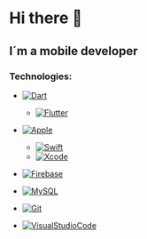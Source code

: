 # Hi there 👋

## I´m a mobile developer


### Technologies:
- [![Dart](https://img.shields.io/badge/Dart-000000?style=for-the-badge&logo=dart&logoColor=00ACF2&labelColor=101010)]()
  - [![Flutter](https://img.shields.io/badge/Flutter-000000?style=for-the-badge&logo=flutter&logoColor=00ACF2&labelColor=101010)]()
- [![Apple](https://img.shields.io/badge/IOS-000000?style=for-the-badge&logo=apple&logoColor=E8E9E9&labelColor=101010)]()
  - [![Swift](https://img.shields.io/badge/Swift-000000?style=for-the-badge&logo=swift&logoColor=FE5C2E&labelColor=101010)]()
  - [![Xcode](https://img.shields.io/badge/Xcode-000000?style=for-the-badge&logo=xcode&logoColor=0082E3&labelColor=101010)]()

- [![Firebase](https://img.shields.io/badge/Firebase-000000?style=for-the-badge&logo=Firebase&logoColor=FCC81F&labelColor=101010)]()
- [![MySQL](https://img.shields.io/badge/MySQL-000000?style=for-the-badge&logo=MySQL&logoColor=457391&labelColor=101010)]()
- [![Git](https://img.shields.io/badge/Git-000000?style=for-the-badge&logo=Git&logoColor=E34D31&labelColor=101010)]()
- [![VisualStudioCode](https://img.shields.io/badge/VisualStudioCode-000000?style=for-the-badge&logo=visualStudioCode&logoColor=2F8CEF&labelColor=101010)]()






<!--
**catecpp/catecpp** is a ✨ _special_ ✨ repository because its `README.md` (this file) appears on your GitHub profile.

Here are some ideas to get you started:

- 🔭 I’m currently working on ...
- 🌱 I’m currently learning ...
- 👯 I’m looking to collaborate on ...
- 🤔 I’m looking for help with ...
- 💬 Ask me about ...
- 📫 How to reach me: ...
- 😄 Pronouns: ...
- ⚡ Fun fact: ...
-->
